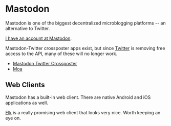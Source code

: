 # Mastodon

Mastodon is one of the biggest decentralized microblogging platforms -- an
alternative to Twitter.

[I have an account at Mastodon](https://mastodon.social/@btwritescode).

Mastodon-Twitter crossposter apps exist, but since
[Twitter](/social-media/twitter.md) is removing free access to the API, many of
these will no longer work.
- [Mastodon Twitter Crossposter](https://crossposter.masto.donte.com.br)
- [Moa](https://moa.party)

## Web Clients

Mastodon has a built-in web client. There are native Android and iOS
applications as well.

[Elk](https://elk.zone) is a really promising web client that looks very nice.
Worth keeping an eye on.
